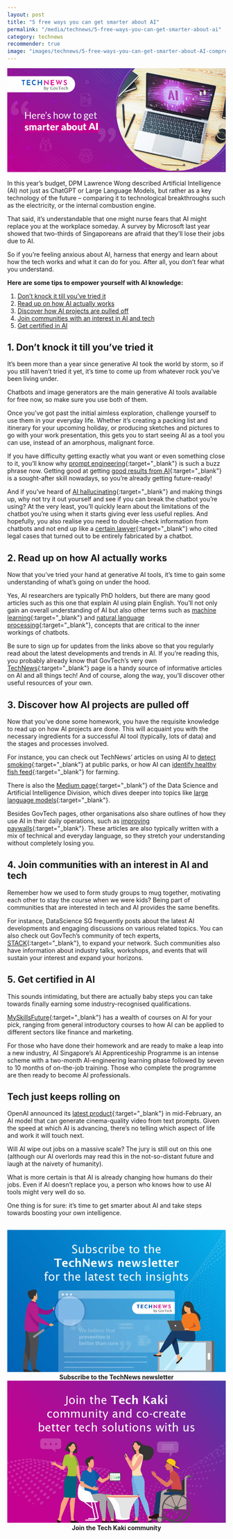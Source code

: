 ```yaml
---
layout: post
title: "5 free ways you can get smarter about AI"
permalink: "/media/technews/5-free-ways-you-can-get-smarter-about-ai"
category: technews
recommender: true
image: "images/technews/5-free-ways-you-can-get-smarter-about-AI-compressed.jpg"
---
```


![5 free ways you can get smarter about AI.](/images/technews/5-free-ways-you-can-get-smarter-about-AI-compressed.jpg)

In this year’s budget, DPM Lawrence Wong described Artificial Intelligence (AI) not just as ChatGPT or Large Language Models, but rather as a key technology of the future – comparing it to technological breakthroughs such as the electricity, or the internal combustion engine.

That said, it’s understandable that one might nurse fears that AI might replace you at the workplace someday. A survey by Microsoft last year showed that two-thirds of Singaporeans are afraid that they’ll lose their jobs due to AI.

So if you’re feeling anxious about AI, harness that energy and learn about how the tech works and what it can do for you. After all, you don’t fear what you understand.

**Here are some tips to empower yourself with AI knowledge:**
1. [Don’t knock it till you’ve tried it](/media/technews/5-free-ways-you-can-get-smarter-about-ai#1-dont-knock-it-till-youve-tried-it)
2. [Read up on how AI actually works](/media/technews/5-free-ways-you-can-get-smarter-about-ai#2-read-up-on-how-ai-actually-works)
3. [Discover how AI projects are pulled off](/media/technews/5-free-ways-you-can-get-smarter-about-ai#3-discover-how-ai-projects-are-pulled-off)
4. [Join communities with an interest in AI and tech](/media/technews/5-free-ways-you-can-get-smarter-about-ai#4-join-communities-with-an-interest-in-ai-and-tech)
5. [Get certified in AI](/media/technews/5-free-ways-you-can-get-smarter-about-ai#5-get-certified-in-ai)

## 1. Don’t knock it till you’ve tried it

It’s been more than a year since generative AI took the world by storm, so if you still haven’t tried it yet, it’s time to come up from whatever rock you’ve been living under.

Chatbots and image generators are the main generative AI tools available for free now, so make sure you use both of them.

Once you’ve got past the initial aimless exploration, challenge yourself to use them in your everyday life. Whether it’s creating a packing list and itinerary for your upcoming holiday, or producing sketches and pictures to go with your work presentation, this gets you to start seeing AI as a tool you can use, instead of an amorphous, malignant force.

If you have difficulty getting exactly what you want or even something close to it, you’ll know why [prompt engineering](https://www.ibm.com/topics/prompt-engineering){:target="_blank"} is such a buzz phrase now. Getting good at getting [good results from AI](https://www.nytimes.com/2023/05/25/technology/ai-chatbot-chatgpt-prompts.html){:target="_blank"} is a sought-after skill nowadays, so you’re already getting future-ready!

And if you’ve heard of [AI hallucinating](https://apnews.com/article/artificial-intelligence-hallucination-chatbots-chatgpt-falsehoods-ac4672c5b06e6f91050aa46ee731bcf4){:target="_blank"} and making things up, why not try it out yourself and see if you can break the chatbot you’re using? At the very least, you’ll quickly learn about the limitations of the chatbot you’re using when it starts giving ever less useful replies. And hopefully, you also realise you need to double-check information from chatbots and not end up like a [certain lawyer](https://www.nytimes.com/2023/06/08/nyregion/lawyer-chatgpt-sanctions.html){:target="_blank"} who cited legal cases that turned out to be entirely fabricated by a chatbot.

## 2. Read up on how AI actually works

Now that you’ve tried your hand at generative AI tools, it’s time to gain some understanding of what’s going on under the hood. 

Yes, AI researchers are typically PhD holders, but there are many good articles such as this one that explain AI using plain English. You’ll not only gain an overall understanding of AI but also other terms such as [machine learning](https://www.youtube.com/watch?v=Gv9_4yMHFhI&list=PLblh5JKOoLUICTaGLRoHQDuF_7q2GfuJF){:target="_blank"} and [natural language processing](https://www.ibm.com/topics/natural-language-processing){:target="_blank"}, concepts that are critical to the inner workings of chatbots. 

Be sure to sign up for updates from the links above so that you regularly read about the latest developments and trends in AI. If you’re reading this, you probably already know that GovTech’s very own [TechNews](https://www.tech.gov.sg/media/technews/){:target="_blank"} page is a handy source of informative articles on AI and all things tech! And of course, along the way, you’ll discover other useful resources of your own.

## 3. Discover how AI projects are pulled off

Now that you’ve done some homework, you have the requisite knowledge to read up on how AI projects are done. This will acquaint you with the necessary ingredients for a successful AI tool (typically, lots of data) and the stages and processes involved.

For instance, you can check out TechNews’ articles on using AI to [detect smoking](https://www.tech.gov.sg/media/technews/clearing-the-air-using-tech-to-keep-our-environment-smoke-free){:target="_blank"} at public parks, or how AI can [identify healthy fish feed](https://www.tech.gov.sg/media/technews/how-ai-and-a-camera-phone-help-keep-food-on-our-tables){:target="_blank"} for farming.

There is also the [Medium page](https://medium.com/dsaid-govtech){:target="_blank"} of the Data Science and Artificial Intelligence Division, which dives deeper into topics like [large language models](https://medium.com/dsaid-govtech/productionising-large-language-models-in-government-0fbf3909311b){:target="_blank"}.

Besides GovTech pages, other organisations also share outlines of how they use AI in their daily operations, such as [improving paywalls](https://open.nytimes.com/how-the-new-york-times-uses-machine-learning-to-make-its-paywall-smarter-e5771d5f46f8){:target="_blank"}. These articles are also typically written with a mix of technical and everyday language, so they stretch your understanding without completely losing you.

## 4. Join communities with an interest in AI and tech 

Remember how we used to form study groups to mug together, motivating each other to stay the course when we were kids? Being part of communities that are interested in tech and AI provides the same benefits. 

For instance, DataScience SG frequently posts about the latest AI developments and engaging discussions on various related topics. You can also check out GovTech’s community of tech experts, [STACK](https://www.developer.tech.gov.sg/communities/stack-x-meetups/overview.html){:target="_blank"}, to expand your network. Such communities also have information about industry talks, workshops, and events that will sustain your interest and expand your horizons.

## 5. Get certified in AI

This sounds intimidating, but there are actually baby steps you can take towards finally earning some industry-recognised qualifications. 

[MySkillsFuture](https://www.myskillsfuture.gov.sg/content/portal/en/index.html){:target="_blank"} has a wealth of courses on AI for your pick, ranging from general introductory courses to how AI can be applied to different sectors like finance and marketing. 

For those who have done their homework and are ready to make a leap into a new industry, AI Singapore’s AI Apprenticeship Programme is an intense scheme with a two-month AI-engineering learning phase followed by seven to 10 months of on-the-job training. Those who complete the programme are then ready to become AI professionals.

## Tech just keeps rolling on

OpenAI announced its [latest product](https://openai.com/sora){:target="_blank"} in mid-February, an AI model that can generate cinema-quality video from text prompts. Given the speed at which AI is advancing, there’s no telling which aspect of life and work it will touch next. 

Will AI wipe out jobs on a massive scale? The jury is still out on this one (although our AI overlords may read this in the not-so-distant future and laugh at the naivety of humanity). 

What is more certain is that AI is already changing how humans do their jobs. Even if AI doesn’t replace you, a person who knows how to use AI tools might very well do so. 

One thing is for sure: it’s time to get smarter about AI and take steps towards boosting your own intelligence.






<br>

<div class="row">
  <div class="col" style="text-align: center">
    <a href="https://go.gov.sg/tnblog-to-tnsub" target="_blank">	 	    
      <img src="/images/technews/TN_footer.png" alt="Subscribe to the TechNews newsletter" /></a>
    <figcaption><b>Subscribe to the TechNews newsletter</b></figcaption>
  </div>

  <div class="col" style="text-align: center">
    <a href="https://go.gov.sg/tnblog-to-tkcommunity" target="_blank">		  
      <img src="/images/technews/TK_footer.png" alt="Join the Tech Kaki community" /></a>
    <figcaption><b>Join the Tech Kaki community</b></figcaption>
  </div>
